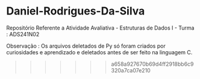# Daniel-Rodrigues-Da-Silva
Repositório Referente a Atividade Avaliativa - Estruturas de Dados I - Turma : ADS241N02

Observação : Os arquivos deletados de Py só foram criados por curiosidades e aprendizado e deletados antes de ser feito na linguagem C.


>>>>>>> a658a927670b69d4ff2918bb6c9320a7ca07e210
